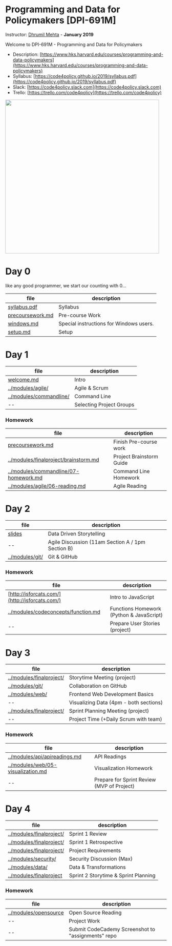 # Programming and Data for Policymakers [DPI-691M]

Instructor: [Dhrumil Mehta](https://www.hks.harvard.edu/faculty/dhrumil-mehta) - **January 2019**

Welcome to DPI-691M - Programming and Data for Policymakers

* Description: [https://www.hks.harvard.edu/courses/programming-and-data-policymakers](https://www.hks.harvard.edu/courses/programming-and-data-policymakers)
* Syllabus: [https://code4policy.github.io/2019/syllabus.pdf](https://code4policy.github.io/2019/syllabus.pdf)
* Slack: [https://code4policy.slack.com](https://code4policy.slack.com)
* Trello: [https://trello.com/code4policy](https://trello.com/code4policy)

<img src="images/schedule.png" width="480">

# Day 0
like any good programmer, we start our counting with 0...

file | description
-----|------------
[syllabus.pdf](syllabus.pdf) | Syllabus
[precoursework.md](precoursework.md) | Pre-course Work
[windows.md](windows.md) | Special instructions for Windows users.
[setup.md](setup.md) | Setup

# Day 1

file | description
-----|------------
[welcome.md](welcome.md) | Intro
[../modules/agile/](https://github.com/code4policy/modules/tree/master/agile) | Agile & Scrum
[../modules/commandline/](https://github.com/code4policy/modules/tree/master/commandline) | Command Line
-- | Selecting Project Groups

### Homework

file | description
-----|------------
[precoursework.md](precoursework.md) | Finish Pre-course work
[../modules/finalproject/brainstorm.md](https://github.com/code4policy/modules/blob/master/finalproject/brainstorm.md) | Project Brainstorm Guide
[../modules/commandline/07-homework.md](https://github.com/code4policy/modules/blob/master/commandline/07-homework.md) | Command Line Homework
[../modules/agile/06-reading.md](https://github.com/code4policy/modules/blob/master/agile/06-reading.md) | Agile Reading

# Day 2

file | description
-----|------------
[slides](https://slides.com/dhrumilmehta/deck-dcee62b7-28ae-4199-8d47-4ceba73739aa-5-7#/) | Data Driven Storytelling
-- | Agile Discussion (11am Section A / 1pm Section B)
[../modules/git/](https://github.com/code4policy/modules/tree/master/git) | Git & GitHub

### Homework
file | description
-----|------------
[http://jsforcats.com/](http://jsforcats.com/) | Intro to JavaScript
[../modules/codeconcepts/function.md](https://github.com/code4policy/modules/blob/master/codeconcepts/function.md) | Functions Homework (Python & JavaScript)
-- | Prepare User Stories (project)

# Day 3

file | description
-----|------------
[../modules/finalproject/](https://github.com/code4policy/modules/blob/master/finalproject/02-storytime.md) | Storytime Meeting (project)
[../modules/git/](https://github.com/code4policy/modules/tree/master/git) | Collaboration on GitHub
[../modules/web/](https://github.com/code4policy/modules/tree/master/web) | Frontend Web Development Basics
-- | Visualizing Data (4pm - both sections)
[../modules/finalproject/](https://github.com/code4policy/modules/blob/master/finalproject/03-sprint-planning.md) | Sprint Planning Meeting (project)
-- | Project Time (+Daily Scrum with team)


### Homework
file | description
-----|------------
[../modules/api/apireadings.md](https://github.com/dmil/code4policy/blob/master/apireadings.md) | API Readings
[../modules/web/05-visualization.md](https://github.com/code4policy/modules/blob/master/web/05-visualization.md) | Visualization Homework
-- | Prepare for Sprint Review (MVP of Project)

# Day 4
file | description
-----|------------
[../modules/finalproject/](https://github.com/code4policy/modules/blob/master/finalproject/05-sprint-review.md) | Sprint 1 Review
[../modules/finalproject/](https://github.com/code4policy/modules/blob/master/finalproject/06-sprint-retrospective.md) | Sprint 1 Retrospective
[../modules/finalproject/](https://github.com/code4policy/modules/blob/master/finalproject/project.md) | Project Requirements
[../modules/security/](https://github.com/code4policy/modules/blob/master/security/encryption.md) | Security Discussion (Max)
[../modules/data/](https://github.com/code4policy/modules/tree/master/data) | Data & Transformations
[../modules/finalproject](https://github.com/code4policy/modules/tree/master/finalproject) | Sprint 2 Storytime & Sprint Planning

### Homework
file | description
-----|------------
[../modules/opensource](https://github.com/code4policy/modules/blob/master/opensource/opensource.md) | Open Source Reading
-- | Project Work
-- | Submit CodeCademy Screenshot to "assignments" repo

